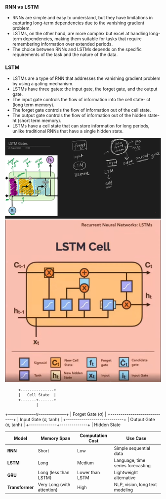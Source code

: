 ### RNN vs LSTM
- RNNs are simple and easy to understand, but they have limitations in capturing long-term dependencies due to the vanishing gradient problem.
- LSTMs, on the other hand, are more complex but excel at handling long-term dependencies, making them suitable for tasks that require remembering information over extended periods.
- The choice between RNNs and LSTMs depends on the specific requirements of the task and the nature of the data.

### LSTM
- LSTMs are a type of RNN that addresses the vanishing gradient problem by using a gating mechanism.
- LSTMs have three gates: the input gate, the forget gate, and the output gate.
- The input gate controls the flow of information into the cell state- ct (long term memory).
- The forget gate controls the flow of information out of the cell state.
- The output gate controls the flow of information out of the hidden state- ht (short term memory).
- LSTMs have a cell state that can store information for long periods, unlike traditional RNNs that have a single hidden state.

![alt text](image-7.png)
![alt text](image-8.png)

          +---------------+
          |   Cell State  |
          +-------+-------+
                  |
   +--------------v--------------+
   |     Forget Gate (σ)         |
   +-----------------------------+
   |     Input Gate (σ, tanh)    |
   +-----------------------------+
   |     Output Gate (σ, tanh)   |
   +--------------+--------------+
                  |
              Hidden State

| **Model**         | **Memory Span**        | **Computation Cost** | **Use Case**          |
| -----------       | -------------------------- | ----------------     | --------------------------------- |
| **RNN**         | Short                      | Low              | Simple sequential data            |   
| **LSTM**        | Long                       | Medium           | Language, time series forecasting |
| **GRU**         | Long (less than LSTM)      | Lower than LSTM  | Lightweight alternative           |   
| **Transformer** | Very Long (with attention) | High             | NLP, vision, long text modeling   |   

